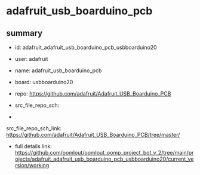 # adafruit_usb_boarduino_pcb
 
## summary 
* id: adafruit_adafruit_usb_boarduino_pcb_usbboarduino20
* user: adafruit
* name: adafruit_usb_boarduino_pcb
* board: usbboarduino20
* repo: https://github.com/adafruit/Adafruit_USB_Boarduino_PCB



* src_file_repo_sch: 
*
 src_file_repo_sch_link: https://github.com/adafruit/Adafruit_USB_Boarduino_PCB/tree/master/
* full details link: https://github.com/oomlout/oomlout_oomp_project_bot_v_2/tree/main/projects/adafruit_adafruit_usb_boarduino_pcb_usbboarduino20/current_version/working  






